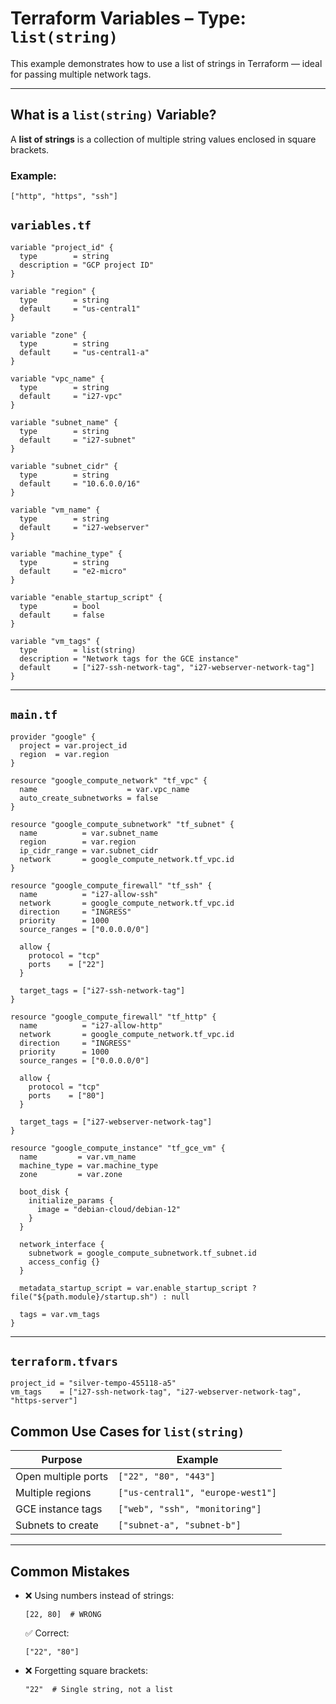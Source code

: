 # Terraform Variables – Type: `list(string)`

This example demonstrates how to use a list of strings in Terraform — ideal for passing multiple network tags.

---
## What is a `list(string)` Variable?

A **list of strings** is a collection of multiple string values enclosed in square brackets.

### Example:

```hcl
["http", "https", "ssh"]
```

## `variables.tf`

```hcl
variable "project_id" {
  type        = string
  description = "GCP project ID"
}

variable "region" {
  type        = string
  default     = "us-central1"
}

variable "zone" {
  type        = string
  default     = "us-central1-a"
}

variable "vpc_name" {
  type        = string
  default     = "i27-vpc"
}

variable "subnet_name" {
  type        = string
  default     = "i27-subnet"
}

variable "subnet_cidr" {
  type        = string
  default     = "10.6.0.0/16"
}

variable "vm_name" {
  type        = string
  default     = "i27-webserver"
}

variable "machine_type" {
  type        = string
  default     = "e2-micro"
}

variable "enable_startup_script" {
  type        = bool
  default     = false
}

variable "vm_tags" {
  type        = list(string)
  description = "Network tags for the GCE instance"
  default     = ["i27-ssh-network-tag", "i27-webserver-network-tag"]
}
```

---

## `main.tf`

```hcl
provider "google" {
  project = var.project_id
  region  = var.region
}

resource "google_compute_network" "tf_vpc" {
  name                    = var.vpc_name
  auto_create_subnetworks = false
}

resource "google_compute_subnetwork" "tf_subnet" {
  name          = var.subnet_name
  region        = var.region
  ip_cidr_range = var.subnet_cidr
  network       = google_compute_network.tf_vpc.id
}

resource "google_compute_firewall" "tf_ssh" {
  name          = "i27-allow-ssh"
  network       = google_compute_network.tf_vpc.id
  direction     = "INGRESS"
  priority      = 1000
  source_ranges = ["0.0.0.0/0"]

  allow {
    protocol = "tcp"
    ports    = ["22"]
  }

  target_tags = ["i27-ssh-network-tag"]
}

resource "google_compute_firewall" "tf_http" {
  name          = "i27-allow-http"
  network       = google_compute_network.tf_vpc.id
  direction     = "INGRESS"
  priority      = 1000
  source_ranges = ["0.0.0.0/0"]

  allow {
    protocol = "tcp"
    ports    = ["80"]
  }

  target_tags = ["i27-webserver-network-tag"]
}

resource "google_compute_instance" "tf_gce_vm" {
  name         = var.vm_name
  machine_type = var.machine_type
  zone         = var.zone

  boot_disk {
    initialize_params {
      image = "debian-cloud/debian-12"
    }
  }

  network_interface {
    subnetwork = google_compute_subnetwork.tf_subnet.id
    access_config {}
  }

  metadata_startup_script = var.enable_startup_script ? file("${path.module}/startup.sh") : null

  tags = var.vm_tags
}
```

---

## `terraform.tfvars`

```hcl
project_id = "silver-tempo-455118-a5"
vm_tags    = ["i27-ssh-network-tag", "i27-webserver-network-tag", "https-server"]
```

## Common Use Cases for `list(string)`

| Purpose             | Example                           |
| ------------------- | --------------------------------- |
| Open multiple ports | `["22", "80", "443"]`             |
| Multiple regions    | `["us-central1", "europe-west1"]` |
| GCE instance tags   | `["web", "ssh", "monitoring"]`    |
| Subnets to create   | `["subnet-a", "subnet-b"]`        |

---

## Common Mistakes

* ❌ Using numbers instead of strings:

  ```hcl
  [22, 80]  # WRONG
  ```

  ✅ Correct:

  ```hcl
  ["22", "80"]
  ```

* ❌ Forgetting square brackets:

  ```hcl
  "22"  # Single string, not a list
  ```